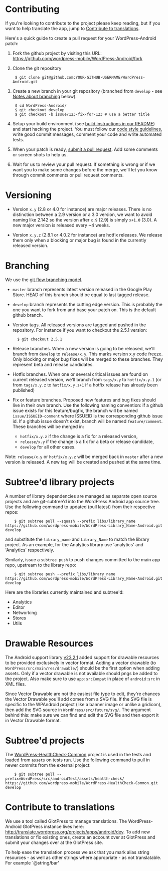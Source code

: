 # Contributing

If you're looking to contribute to the project please keep reading, but if you want to help translate the app, jump to [Contribute to translations](#contribute-to-translations).

Here's a quick guide to create a pull request for your WordPress-Android patch:

1. Fork the github project by visiting this URL: https://github.com/wordpress-mobile/WordPress-Android/fork

2. Clone the git repository

        $ git clone git@github.com:YOUR-GITHUB-USERNAME/WordPress-Android.git

3. Create a new branch in your git repository (branched from `develop` - see [Notes about branching](#notes-about-branching) below).

        $ cd WordPress-Android/
        $ git checkout develop
        $ git checkout -b issue/123-fix-for-123 # use a better title

4. Setup your build environment (see [build instructions in our README][build-instructions]) and start hacking the project. You must follow our [code style guidelines][style], write good commit messages, comment your code and write automated tests.

5. When your patch is ready, [submit a pull request][pr]. Add some comments or screen shots to help us.

6. Wait for us to review your pull request. If something is wrong or if we want you to make some changes before the merge, we'll let you know through commit comments or pull request comments.

[build-instructions]: https://github.com/wordpress-mobile/WordPress-Android#build-instructions
[pr]: https://github.com/wordpress-mobile/WordPress-Android/compare/
[style]: https://github.com/wordpress-mobile/WordPress-Android/blob/develop/CODESTYLE.md

# Versioning

* Version `x.y` (2.8 or 4.0 for instance) are major releases. There is no distinction between a 2.9 version or a 3.0 version, we want to avoid naming like 2.142 so the version after `x.9` (2.9) is simply `x+1.0` (3.0). A new major version is released every ~4 weeks.

* Version `x.y.z` (2.8.1 or 4.0.2 for instance) are hotfix releases. We release them only when a blocking or major bug is found in the currently released version.

# Branching

We use the [git flow branching model][git-flow].

* `master` branch represents latest version released in the Google Play Store. HEAD of this branch should be equal to last tagged release.

* `develop` branch represents the cutting edge version. This is probably the one you want to fork from and base your patch on. This is the default github branch.

* Version tags. All released versions are tagged and pushed in the repository. For instance if you want to checkout the 2.5.1 version:

        $ git checkout 2.5.1

* Release branches. When a new version is going to be released, we'll branch from `develop` to `release/x.y`. This marks version x.y code freeze. Only blocking or major bug fixes will be merged to these branches. They represent beta and release candidates.

* Hotfix branches. When one or several critical issues are found on current released version, we'll branch from `tags/x.y` to `hotfix/x.y.1` (or from `tags/x.y.z` to `hotfix/x.y.z+1` if a hotfix release has already been published)

* Fix or feature branches. Proposed new features and bug fixes should live in their own branch. Use the following naming convention: if a github issue exists for this feature/bugfix, the branch will be named `issue/ISSUEID-comment` where ISSUEID is the corresponding github issue id. If a github issue doesn't exist, branch will be named `feature/comment`. These branches will be merged in:
    * `hotfix/x.y.z` if the change is a fix for a released version,
    * `release/x.y` if the change is a fix for a beta or release candidate,
    * `develop` for all other cases.

Note: `release/x.y` or `hotfix/x.y.z` will be merged back in `master` after a new version is released. A new tag will be created and pushed at the same time.

[git-flow]: http://nvie.com/posts/a-successful-git-branching-model/

# Subtree'd library projects

A number of library dependencies are managed as separate open source projects and are git-subtree'd into the WordPress Android app source tree. Use the following command to updated (pull latest) from their respective repos:

        $ git subtree pull --squash --prefix libs/library_name https://github.com/wordpress-mobile/WordPress-Library_Name-Android.git develop

and substitute the `library_name` and `Library_Name` to match the library project. As an example, for the Analytics library use 'analytics' and 'Analytics' respectively.

Similarly, issue a `subtree push` to push changes committed to the main app repo, upstream to the library repo:

        $ git subtree push --prefix libs/library_name https://github.com/wordpress-mobile/WordPress-Library_Name-Android.git develop

Here are the libraries currently maintained and subtree'd:

* Analytics
* Editor
* Networking
* Stores
* Utils

# Drawable Resources

The Android support library [v23.2.1](http://android-developers.blogspot.com/2016/02/android-support-library-232.html) added support for drawable resources to be provided exclusively in vector format. Adding a vector drawable (to `WordPress/src/main/res/drawable/`) should be the first option when adding assets. Only if a vector drawable is not available should pngs be added to the project. Also make sure to use `app:srcCompat` in place of `android:src` in XML files.

Since Vector Drawable are not the easiest file type to edit, they're chances the Vector Drawable you'll add comes from a SVG file. If the SVG file is specific to the WPAndroid project (like a banner image or unlike a gridicon), then add the SVG source in `WordPress/src/future/svg/`. The argument behind this: make sure we can find and edit the SVG file and then export it in Vector Drawable format.

# Subtree'd projects

The [WordPress-HealthCheck-Common][healthcheck] project is used in the tests and loaded from `assets` on tests run. Use the following command to pull in newer commits from the external project:

        $ git subtree pull --prefix=WordPress/src/androidTest/assets/health-check/ https://github.com/wordpress-mobile/WordPress-HealthCheck-Common.git develop

[healthcheck]: https://github.com/wordpress-mobile/WordPress-HealthCheck-Common

# Contribute to translations

We use a tool called GlotPress to manage translations. The WordPress-Android GlotPress instance lives here: http://translate.wordpress.org/projects/apps/android/dev. To add new translations or fix existing ones, create an account over at GlotPress and submit your changes over at the GlotPress site.

To help ease the translation process we ask that you mark alias string resources - as well as other strings where appropriate - as not translatable. For example `<string name="foo" translatable="false">@string/bar</string>'
